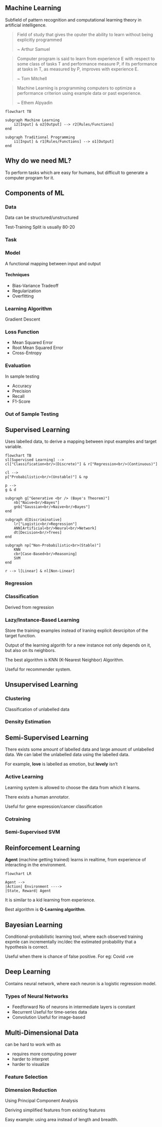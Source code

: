 ## Machine Learning

Subfield of pattern recognition and computational learning theory in artificial intelligence.

> Field of study that gives the oputer the ability to learn without being explicitly programmed
>
> ~ Arthur Samuel

> Computer program is said to learn from experience E with respect to some class of tasks T and performance measure P, if its performance at tasks in T, as measured by P, improves with experience E.
>
> ~ Tom Mitchell

> Machine Learning is programming computers to optimize a performance criterion using example data or past experience.
>
> ~ Ethem Alpyadin

```mermaid
flowchart TB

subgraph Machine Learning
	i2[Input] & o2[Output] --> r2[Rules/Functions]
end

subgraph Traditional Programming
	i1[Input] & r1[Rules/Functions] --> o1[Output]
end
```

## Why do we need ML?

To perform tasks which are easy for humans, but difficult to generate a computer program for it.

## Components of ML

### Data

Data can be structured/unstructured

Test-Training Split is usually 80-20

### Task

### Model

A functional mapping between input and output

#### Techniques

- Bias-Variance Tradeoff
- Regularization
- Overfitting

### Learning Algorithm

Gradient Descent

### Loss Function

- Mean Squared Error
- Root Mean Squared Error
- Cross-Entropy

### Evaluation

In sample testing

- Accuracy
- Precision
- Recall
- F1-Score

### Out of Sample Testing

## Supervised Learning

Uses labelled data, to derive a mapping between input examples and target variable.

```mermaid
flowchart TB
sl[Supervised Learning] -->
cl["Classification<br/>(Discrete)"] & r["Regression<br/>(Continuous)"]

cl -->
p["Probabilistic<br/>(Unstable)"] & np

p -->
g & d

subgraph g["Generative <br /> (Baye's Theorem)"]
	nb["Naive<br/>Bayes"]
	gnb["Gaussian<br/>Naive<br/>Bayes"]
end

subgraph d[Discriminative]
	lr["Logistic<br/>Regression"]
	ANN[Artificial<br/>Neural<br/>Network]
	dt[Decision<br/>Trees]
end

subgraph np["Non-Probabilistic<br>(Stable)"]
	KNN
	cbr[Case-Based<br/>Reasoning]
	SVM
end

r --> l[Linear] & nl[Non-Linear]
```

### Regression

### Classification

Derived from regression

### Lazy/Instance-Based Learning

Store the training examples instead of lraning explicit desrcipiton of the target function.

Output of the learning algorith for a new instance not only depends on it, but also on its neighbors.

The best algorithm is KNN (K-Nearest Neighbor) Algorithm.

Useful for recommender system.

## Unsupervised Learning

### Clustering

Classification of unlabelled data

### Density Estimation

## Semi-Supervised Learning

There exists some amount of labelled data and large amount of unlabelled data. We can label the unlabelled data using the labelled data.

For example, **love** is labelled as emotion, but **lovely** isn’t

### Active Learning

Learning system is allowed to choose the data from which it learns.

There exists a human annotator.

Useful for gene expression/cancer classification

### Cotraining

### Semi-Supervised SVM

## Reinforcement Learning

**Agent** (machine getting trained) learns in realtime, from experience of interacting in the environment.

```mermaid
flowchart LR

Agent -->
|Action| Environment ---->
|State, Reward| Agent
```

It is similar to a kid learning from experience.

Best algorithm is **Q-Learning algorithm**.

## Bayesian Learning

Conditional-probabilistic learning tool, where each observed training expmle can incrementally inc/dec the estimated probability that a hypothesis is correct.

Useful when there is chance of false positive.
For eg: Covid +ve

## Deep Learning

Contains neural network, where each neuron is a logistic regression model.

### Types of Neural Networks

- Feedforward
  No of neurons in intermediate layers is constant
- Recurrent
  Useful for time-series data
- Convolution
  Useful for image-based

## Multi-Dimensional Data

can be hard to work with as

- requires more computing power
- harder to interpret
- harder to visualize

### Feature Selection

### Dimension Reduction

Using Principal Component Analysis

Deriving simplified features from existing features

Easy example: using area instead of length and breadth.
